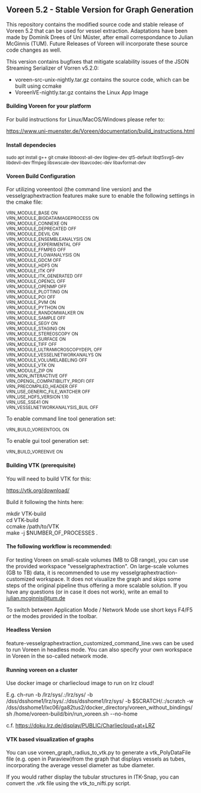 ## Voreen 5.2 - Stable Version for Graph Generation

This repository contains the modified source code and stable release of Voreen 5.2 that can be used for vessel extraction. 
Adaptations have been made by Dominik Drees of Uni Müster, after email correspondance to Julian McGinnis (TUM).
Future Releases of Voreen will incorporate these source code changes as well.

This version contains bugfixes that mitigate scalability issues of the JSON Streaming Serializer of Vorren v5.2.0:

* voreen-src-unix-nightly.tar.gz contains the source code, which can be built using ccmake
* VoreenVE-nightly.tar.gz contains the Linux App Image

#### Building Voreen for your platform

For build instructions for Linux/MacOS/Windows please refer to:

https://www.uni-muenster.de/Voreen/documentation/build_instructions.html

#### Install dependecies

<sub> 
sudo apt install g++ git cmake libboost-all-dev libglew-dev qt5-default libqt5svg5-dev  libdevil-dev ffmpeg libswscale-dev libavcodec-dev libavformat-dev
</sub> 

#### Voreen Build Configuration

For utilizing voreentool (the command line version) and the vesselgraphextraction features make sure to enable the following settings in the cmake file:

<sub>
VRN_MODULE_BASE                  ON     <br />                                      
VRN_MODULE_BIGDATAIMAGEPROCESS   ON     <br />                                      
VRN_MODULE_CONNEXE               ON     <br />                                      
VRN_MODULE_DEPRECATED            OFF    <br />                                      
VRN_MODULE_DEVIL                 ON     <br />                                      
VRN_MODULE_ENSEMBLEANALYSIS      ON     <br />                                      
VRN_MODULE_EXPERIMENTAL          OFF    <br />                                      
VRN_MODULE_FFMPEG                OFF    <br />                                  
VRN_MODULE_FLOWANALYSIS          ON     <br />                                      
VRN_MODULE_GDCM                  OFF    <br />                                      
VRN_MODULE_HDF5                  ON     <br />                                      
VRN_MODULE_ITK                   OFF    <br />                                      
VRN_MODULE_ITK_GENERATED         OFF    <br />                                      
VRN_MODULE_OPENCL                OFF    <br />                                      
VRN_MODULE_OPENMP                OFF    <br />                                      
VRN_MODULE_PLOTTING              ON     <br />                                      
VRN_MODULE_POI                   OFF    <br />                                      
VRN_MODULE_PVM                   ON     <br />                                      
VRN_MODULE_PYTHON                ON     <br />                                      
VRN_MODULE_RANDOMWALKER          ON     <br />                                      
VRN_MODULE_SAMPLE                OFF    <br />                                      
VRN_MODULE_SEGY                  ON     <br />                                      
VRN_MODULE_STAGING               ON     <br />                                      
VRN_MODULE_STEREOSCOPY           ON     <br />                                      
VRN_MODULE_SURFACE               ON     <br />  
VRN_MODULE_TIFF                  OFF    <br />                                      
VRN_MODULE_ULTRAMICROSCOPYDEPL   OFF    <br />                                      
VRN_MODULE_VESSELNETWORKANALYS   ON     <br />                                      
VRN_MODULE_VOLUMELABELING        OFF    <br />                                      
VRN_MODULE_VTK                   ON     <br />                                    
VRN_MODULE_ZIP                   ON     <br />                                      
VRN_NON_INTERACTIVE              OFF    <br />                                      
VRN_OPENGL_COMPATIBILITY_PROFI   OFF    <br />                                      
VRN_PRECOMPILED_HEADER           OFF    <br />                                      
VRN_USE_GENERIC_FILE_WATCHER     OFF    <br />                                    
VRN_USE_HDF5_VERSION             1.10   <br />                                      
VRN_USE_SSE41                    ON     <br />                                      
VRN_VESSELNETWORKANALYSIS_BUIL   OFF    <br />
</sub>

To enable command line tool generation set: <br />

<sub> VRN_BUILD_VOREENTOOL             ON      </sub> <br />      
 
To enable gui tool generation set: <br />

<sub> VRN_BUILD_VOREENVE               ON   </sub> <br />

#### Building VTK (prerequisite)

You will need to build VTK for this: <br />

https://vtk.org/download/ <br />

Build it following the hints here:

mkdir VTK-build <br />
cd VTK-build <br />
ccmake /path/to/VTK <br />
make -j $NUMBER_OF_PROCESSES . <br />

#### The following workflow is recommended:

For testing Voreen on small-scale volumes (MB to GB range), you can use the provided workspace "vesselgraphextraction".
On large-scale volumes (GB to TB) data, it is recommended to use my vesselgraphextraction-customized workspace.
It does not visualize the graph and skips some steps of the original pipeline thus offering a more scalable solution.
If you have any questions (or in case it does not work), write an email to julian.mcginnis@tum.de

To switch between Application Mode / Network Mode use short keys F4/F5 or the modes provided in the toolbar.

#### Headless Version

feature-vesselgraphextraction_customized_command_line.vws can be used to run Voreen in headless mode. You can also specify your own workspace in Voreen in the so-called network mode.

#### Running voreen on a cluster

Use docker image or charliecloud image to run on lrz cloud!

E.g. ch-run  -b /lrz/sys/.:/lrz/sys/ -b /dss/dsshome1/lrz/sys/.:/dss/dsshome1/lrz/sys/ -b $SCRATCH/.:/scratch -w /dss/dsshome1/lxc06/ga82tus2/docker_directory/voreen_without_bindings/ sh /home/voreen-build/bin/run_voreen.sh --no-home

c.f. https://doku.lrz.de/display/PUBLIC/Charliecloud+at+LRZ


#### VTK based visualization of graphs

You can use voreen_graph_radius_to_vtk.py to generate a vtk_PolyDataFile file (e.g. open in Paraview)from the graph that displays vessels as tubes, incorporating the average vessel diameter as tube diameter. 

If you would rather display the tubular structures in ITK-Snap, you can convert the .vtk file using the vtk_to_nifti.py script.

